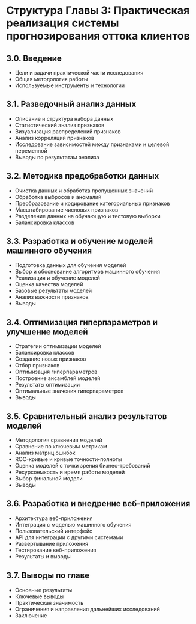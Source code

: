 # Структура Главы 3: Практическая реализация системы прогнозирования оттока клиентов

## 3.0. Введение
- Цели и задачи практической части исследования
- Общая методология работы
- Используемые инструменты и технологии

## 3.1. Разведочный анализ данных
- Описание и структура набора данных
- Статистический анализ признаков
- Визуализация распределений признаков
- Анализ корреляций признаков
- Исследование зависимостей между признаками и целевой переменной
- Выводы по результатам анализа

## 3.2. Методика предобработки данных
- Очистка данных и обработка пропущенных значений
- Обработка выбросов и аномалий
- Преобразование и кодирование категориальных признаков
- Масштабирование числовых признаков
- Разделение данных на обучающую и тестовую выборки
- Балансировка классов

## 3.3. Разработка и обучение моделей машинного обучения
- Подготовка данных для обучения моделей
- Выбор и обоснование алгоритмов машинного обучения
- Реализация и обучение моделей
- Оценка качества моделей
- Базовые результаты моделей
- Анализ важности признаков
- Выводы

## 3.4. Оптимизация гиперпараметров и улучшение моделей
- Стратегии оптимизации моделей
- Балансировка классов
- Создание новых признаков
- Отбор признаков
- Оптимизация гиперпараметров
- Построение ансамблей моделей
- Результаты оптимизации
- Оптимальные значения гиперпараметров
- Выводы

## 3.5. Сравнительный анализ результатов моделей
- Методология сравнения моделей
- Сравнение по ключевым метрикам
- Анализ матриц ошибок
- ROC-кривые и кривые точности-полноты
- Оценка моделей с точки зрения бизнес-требований
- Ресурсоемкость и время работы моделей
- Выбор финальной модели
- Выводы

## 3.6. Разработка и внедрение веб-приложения
- Архитектура веб-приложения
- Интеграция с моделью машинного обучения
- Пользовательский интерфейс
- API для интеграции с другими системами
- Развертывание приложения
- Тестирование веб-приложения
- Результаты и выводы

## 3.7. Выводы по главе
- Основные результаты
- Ключевые выводы
- Практическая значимость
- Ограничения и направления дальнейших исследований
- Заключение 